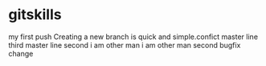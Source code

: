 # gitskills
my first push
Creating a new branch is quick and simple.confict
master line third
master line second
i am other man
i am other man second
bugfix change

